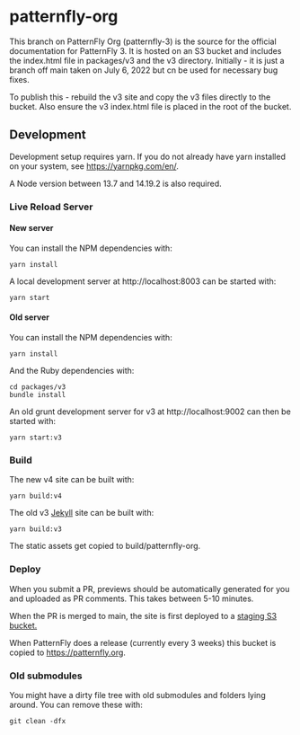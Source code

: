 # patternfly-org

This branch on PatternFly Org (patternfly-3) is the source for the official documentation for PatternFly 3.  It is hosted on an S3 bucket and includes the index.html file in packages/v3 and the v3 directory.  Initially - it is just a branch off main taken on July 6, 2022 but cn be used for necessary bug fixes.

To publish this - rebuild the v3 site and copy the v3 files directly to the bucket.  Also ensure the v3 index.html file is placed in the root of the bucket.

## Development

Development setup requires yarn. If you do not already have yarn installed on your system, see https://yarnpkg.com/en/.

A Node version between 13.7 and 14.19.2 is also required.

### Live Reload Server
#### New server
You can install the NPM dependencies with:

    yarn install

A local development server at http://localhost:8003 can be started with:

    yarn start

#### Old server
You can install the NPM dependencies with:

    yarn install

And the Ruby dependencies with:

    cd packages/v3
    bundle install

An old grunt development server for v3 at http://localhost:9002 can then be started with:

    yarn start:v3

### Build

The new v4 site can be built with:

    yarn build:v4

The old v3 [Jekyll](http://jekyllrb.com/) site can be built with:

    yarn build:v3

The static assets get copied to build/patternfly-org.

### Deploy

When you submit a PR, previews should be automatically generated for you and uploaded as PR comments. This takes between 5-10 minutes.

When the PR is merged to main, the site is first deployed to a [staging S3 bucket.](https://staging.patternfly.org)

When PatternFly does a release (currently every 3 weeks) this bucket is copied to https://patternfly.org.

### Old submodules

You might have a dirty file tree with old submodules and folders lying around. You can remove these with:

    git clean -dfx

